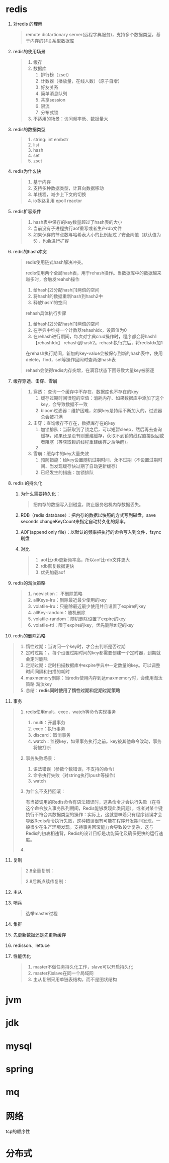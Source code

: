# redis

1. 对redis 的理解

   > remote dictartionary server(远程字典服务)，支持多个数据类型，基于内存的非关系型数据库

2. redis的使用场景

   > 1. 缓存
   > 2. 数据库
   >    1. 排行榜（zset）
   >    2. 计数器（播放量，在线人数）（原子自增）
   >    3. 好友关系
   >    4. 简单消息队列
   >    5. 共享session
   >    6. 限流
   >    7. 分布式锁
   > 3. 不适用的场景：访问频率低、数据量大

3. redis的数据类型

   > 1. string: int embstr 
   > 2. list
   > 3. hash
   > 4. set
   > 5. zset

4. redis为什么快

   > 1. 基于内存
   > 2. 支持多种数据类型，计算向数据移动
   > 3. 单线程，减少上下文的切换
   > 4. io多路复用 epoll reactor

5. redis扩容条件

   > 1. hash表中保存的key数量超过了hash表的大小
   > 2. 当前没有子进程执行aof重写或者生产rdb文件
   > 3. 如果保存的节点数与哈希表大小的比例超过了安全阈值（默认值为5），也会进行扩容

6. redis的hash冲突

   > redis使用链式hash解决冲突。
   >
   > redis使用两个全局hash表，用于rehash操作。当数据库中的数据越来越多时，会触发reahsh操作
   >
   >  	1. 给hash[2]分配hash[1]两倍的空间
   >  	2. 将hash1的数据重新hash到hash2中
   >  	3. 释放hash1的空间
   >
   > rehash具体执行步骤
   >
   > 	1. 给hash[2]分配hash[1]两倍的空间
   >  	2. 在字典中维持一个计数器rehashidx，设置值为0
   >  	3. 在rehash进行期间，每次对字典crud操作时，程序都会将hash1【rehashIdx】 rehash到hash2。rehash执行完后，将redisIdx加1
   >
   > 在rehash执行期间，新加的key-value会被保存到新的hash表中，使用delete，find，set等操作回同时查两张hash表
   >
   > rehash会使得redis内存突增，在满容状态下回导致大量key被驱逐

7. 缓存穿透、击穿、雪崩

   > 1. 穿透： 查询一个缓存中不存在、数据库也不存在的key
   >    1. 缓存过期时间很短的空值：消耗内存、如果数据库中添加了这个key，会导致数据不一致
   >    2. bloom过滤器：维护困难，如果key是持续不断加入的，过滤器总会被打满
   > 2. 击穿：查询缓存不存在，数据库存在的key
   >    1. 加锁排队：当获取到了锁之后，可以短暂sleep，然后再去查询缓存，如果还是没有则重建缓存，获取不到锁的线程直接返回或者阻塞（等获取锁的线程重建缓存之后唤醒）。
   >    2. 
   > 3. 雪崩：缓存中的key大量失效
   >    1. 预防措施：给key设置随机过期时间、永不过期（不设置过期时间、当发现缓存快过期了自动更新缓存）
   >    2. 已经发生的措施：加锁排队

8. redis 的持久化

   1. 为什么需要持久化：

      > 把内存的数据写入到磁盘，防止服务宕机内存数据丢失。

   2. RDB（redis database）：把内存的数据以快照的方式写到磁盘，save seconds changeKeyCount来指定自动持久化的频率。

   3. AOF(append only file)：以默认的频率把执行的命令写入到文件，fsync刷盘

   4. 对比

      > 1. aof比rdb更新频率高，所以aof比rdb文件更大
      > 2. rdb恢复数据更快
      > 3. 优先加载aof

9. redis的淘汰策略

   > 1. noeviction： 不删除策略
   > 2. allKeys-lru：删除最近最少使用的key
   > 3. volatile-lru：只删除最近最少使用并且设置了expire的key
   > 4. allKey-random：随机删除
   > 5. volatile-random：随机删除设置了expire的key
   > 6. volatile-ttl：限于expire的key，优先删除ttl短的key

10. redis的删除策略

   > 1. 惰性过期：当访问一个key时，才会去判断是否过期
   > 2. 定时过期：。每个设置过期时间的key都需要创建一个定时器，到期就会定时删除
   > 3. 定期过期：定时扫描数据库中expire字典中一定数量的key。可以调整时间间隔和扫描的耗时
   > 4. maxmemory删除：当redis使用内存到达maxmemory时，会使用淘汰策略 淘汰key
   > 5. 总结：**redis同时使用了惰性过期和定期过期策略**

11. 事务

   > 1. redis使用mult，exec，watch等命令实现事务
   >
   >    1. multi：开启事务
   >    2. exec：执行事务
   >    3. discard：取消事务
   >    4. watch：监视key，如果事务执行之前。key被其他命令改动，事务将被打断
   >
   > 2. 事务失败场景：
   >
   >    1. 语法错误（参数个数错误，不支持的命令）
   >    2. 命令执行失败（对string执行lpush等操作）
   >    3. watch
   >
   > 3. 为什么不支持回滚：
   >
   >    ​	有当被调用的Redis命令有语法错误时，这条命令才会执行失败（在将这个命令放入事务队列期间，Redis能够发现此类问题），或者对某个键执行不符合其数据类型的操作：实际上，这就意味着只有程序错误才会导致Redis命令执行失败，这种错误很有可能在程序开发期间发现，一般很少在生产环境发现。支持事务回滚能力会导致设计复杂，这与Redis的初衷相违背，Redis的设计目标是功能简化及确保更快的运行速度。
   >
   > 4. 

11. 复制

    > 2.8全量复制：
    >
    > 2.8后断点续传复制：

12. 主从

13. 哨兵

    > 选举master过程

14. 集群

15. 先更新数据还是先更新缓存

16. redisson、lettuce

17. 性能优化

    > 1. master不做任务持久化工作，slave可以开启持久化
    > 2. master和slave在同一个局域网
    > 3. 主从复制采用单链表结构，而不是图状结构

















# jvm





# jdk



# mysql



# spring 

# mq 



# 网络

tcp的顺序性

# 分布式

